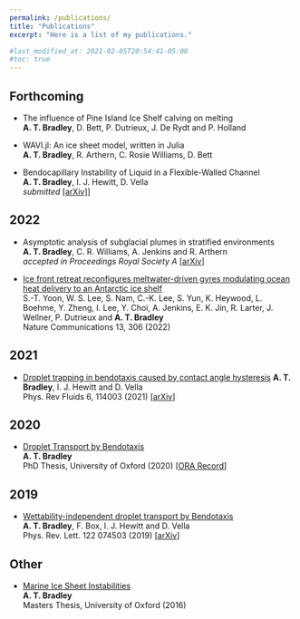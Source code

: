 ```yaml
---
permalink: /publications/
title: "Publications"
excerpt: "Here is a list of my publications."

#last_modified_at: 2021-02-05T20:54:41-05:00
#toc: true
---
```

## Forthcoming 
* The influence of Pine Island Ice Shelf calving on melting  
**A. T. Bradley**, D. Bett, P. Dutrieux, J. De Rydt and P. Holland

* WAVI.jl: An ice sheet model, written in Julia  
**A. T. Bradley**, R. Arthern, C. Rosie Williams, D. Bett

* Bendocapillary Instability of Liquid in a Flexible-Walled Channel  
**A. T. Bradley**, I. J. Hewitt, D. Vella  
*submitted* [[arXiv]]()]

## 2022
*  Asymptotic analysis of subglacial plumes in stratified environments  
**A. T. Bradley**, C. R. Williams, A. Jenkins and R. Arthern  
*accepted in Proceedings Royal Society A* [[arXiv](https://arxiv.org/abs/2103.09003)]

*  [Ice front retreat reconfigures meltwater-driven gyres modulating ocean heat delivery to an Antarctic ice shelf](https://www.nature.com/articles/s41467-022-27968-8)  
S.-T. Yoon, W. S. Lee, S. Nam, C.-K. Lee, S. Yun, K. Heywood, L. Boehme, Y. Zheng, I. Lee, Y. Choi, A. Jenkins, E. K. Jin, R. Larter, J. Wellner, P. Dutrieux and **A. T. Bradley**  
Nature Communications 13, 306 (2022)

## 2021
* [Droplet trapping in bendotaxis caused by contact angle hysteresis](https://journals.aps.org/prfluids/abstract/10.1103/PhysRevFluids.6.114003)
**A. T. Bradley**, I. J. Hewitt and D. Vella  
Phys. Rev Fluids 6, 114003 (2021) [[arXiv](https://arxiv.org/abs/2104.10115)]

## 2020
* [Droplet Transport by Bendotaxis](https://ora.ox.ac.uk/objects/uuid:8ed6f6b0-a809-4b3b-986e-c990f75b4f7f)  
**A. T. Bradley**  
PhD Thesis, University of Oxford (2020)  [[ORA Record](https://ora.ox.ac.uk/objects/uuid:8ed6f6b0-a809-4b3b-986e-c990f75b4f7f)]

## 2019
* [Wettability-independent droplet transport by Bendotaxis](https://doi.org/10.1103/PhysRevLett.122.074503)  
**A. T. Bradley**, F. Box, I. J. Hewitt and D. Vella   
Phys. Rev. Lett. 122 074503 (2019)  [[arXiv](http://arxiv.org/abs/1809.10923)]


## Other
* [Marine Ice Sheet Instabilities](https://www.dropbox.com/s/m92l444url7w8ed/619763.pdf?dl=0)  
**A. T. Bradley**  
Masters Thesis, University of Oxford (2016)
